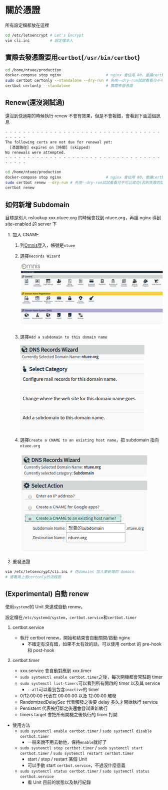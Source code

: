 # 關於憑證

所有設定檔都放在這裡

```bash
cd /etc/letsencrypt # Let's Encrypt
vim cli.ini         # 設定檔本人
```

## 實際去發憑證要用`certbot`(`/usr/bin/certbot`)

```bash
cd /home/ntuee/production
docker-compose stop nginx                    # nginx 會佔用 80，會讓certbot失敗
sudo certbot certonly --standalone --dry-run # 先用--dry-run試試看看可不可以成功(否則失敗的話有冷卻時間)
certbot certonly --standalone                # 實際去發憑證
```

## Renew(還沒測試過)

還沒到快過期的時候執行 renew 不會有效果，但是不會報錯，會看到下面這個訊息

```
- - - - - - - - - - - - - - - - - - - - - - - - - - - - - - - - - - - - - - - -
The following certs are not due for renewal yet:
  [憑證路徑] expires on [時間] (skipped)
No renewals were attempted.
- - - - - - - - - - - - - - - - - - - - - - - - - - - - - - - - - - - - - - - -
```

```bash
cd /home/ntuee/production
docker-compose stop nginx                    # nginx 會佔用 80，會讓certbot失敗
sudo certbot renew --dry-run # 先用--dry-run試試看看可不可以成功(否則失敗的話有冷卻時間)
certbot renew
```

## 如何新增 Subdomain

目標是別人 nslookup xxx.ntuee.org 的時候會找到 ntuee.org，再讓 nginx 導到 site-enabled 的 server 下

1. 加入 CNAME

   1. 到[Omnis](https://www.omnis.com/manage/login)登入，帳號是`ntuee`
   2. 選擇`Records Wizard`

      ![首頁畫面](static/img/cert/index.png)

   3. 選擇`Add a subdomain to this domain name`

      ![Records Wizard](static/img/cert/wiz.png)

   4. 選擇`Create a CNAME to an existing host name`，把 subdomain 指向`ntuee.org`

      ![CNAME](static/img/cert/cname.png)

2. 重發憑證

```bash
vim /etc/letsencrypt/cli.ini # 在domains 加入要新增的 domain
# 接著用上面certonly的流程跑
```

## (Experimental) 自動 renew

使用`systemd`的 Unit 來達成自動 renew。

設定檔在`/etc/systemd/system`，`certbot.service`和`certbot.timer`

1. certbot.service

   - 執行 certbot renew，開始和結束會自動關閉/啟動 nginx
     - 不確定有沒有錯，如果不太有效的話，可以使用 certbot 的 pre-hook 和 post-hook

2. certbot.timer

   - xxx.service 會自動對應到 xxx.timer
   - `sudo systemctl enable certbot.timer`之後，每次開機都會常駐跑 timer
   - `sudo systemctl list-timers`可以看到所有開啟的 timer 以及其 service
     - `--all`可以看到包含`inactive`的 timer
   - 0/12:00:00 代表在 00:00:00 以及 12:00:00 觸發
   - RandomizedDelaySec 代表觸發之後要 delay 多久才開始執行 service
   - Persistent 代表被打斷之後還會嘗試重新執行
   - timers.target 會把所有開機之後執行的 timer 打開

- 使用方法
  - `sudo systemctl enable certbot.timer` / `sudo systemctl disable certbot.timer`
    - 一般來說不用去動他，保持`enable`就好了
  - `sudo systemctl stop certbot.timer` / `sudo systemctl start certbot.timer` / `sudo systemctl restart certbot.timer`
    - start / stop / restart 某個 Unit
    - 可以手動 start `certbot.service`，不過沒什麼意義
  - `sudo systemctl status certbot.timer` / `sudo systemctl status certbot.service`
    - 看 Unit 目前的狀態以及執行紀錄
